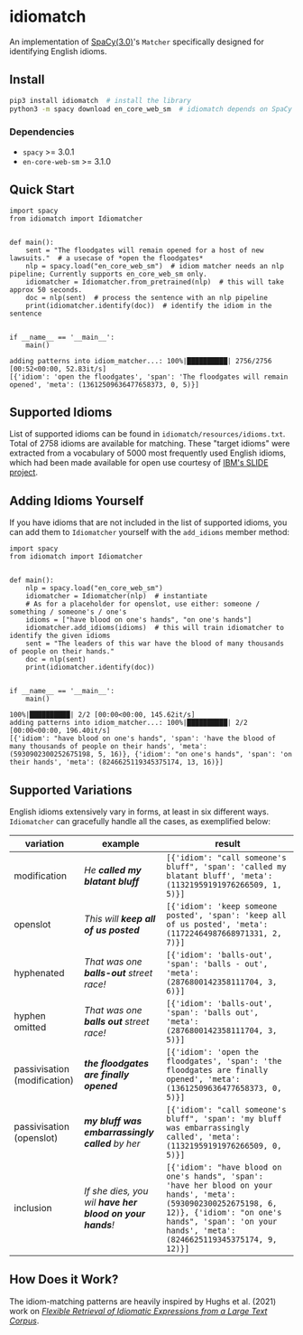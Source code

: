 # idiomatch

An implementation of [SpaCy(3.0)](https://nightly.spacy.io)'s `Matcher` specifically designed for identifying English idioms.

## Install
```bash
pip3 install idiomatch  # install the library
python3 -m spacy download en_core_web_sm  # idiomatch depends on SpaCy's en_core_web_sm model
```

### Dependencies
- `spacy` >= 3.0.1
- `en-core-web-sm` >= 3.1.0

## Quick Start

```python3
import spacy
from idiomatch import Idiomatcher


def main():
    sent = "The floodgates will remain opened for a host of new lawsuits."  # a usecase of *open the floodgates*
    nlp = spacy.load("en_core_web_sm")  # idiom matcher needs an nlp pipeline; Currently supports en_core_web_sm only.
    idiomatcher = Idiomatcher.from_pretrained(nlp)  # this will take approx 50 seconds.
    doc = nlp(sent)  # process the sentence with an nlp pipeline
    print(idiomatcher.identify(doc))  # identify the idiom in the sentence


if __name__ == '__main__':
    main()

```
```
adding patterns into idiom_matcher...: 100%|██████████| 2756/2756 [00:52<00:00, 52.83it/s]
[{'idiom': 'open the floodgates', 'span': 'The floodgates will remain opened', 'meta': (13612509636477658373, 0, 5)}]
```

## Supported Idioms
List of supported idioms can be found in `idiomatch/resources/idioms.txt`. Total of 2758 idioms are available for
matching. These "target idioms" were extracted from a vocabulary of 5000 most 
frequently used English idioms, which had been made available for open use courtesy of [IBM's SLIDE project](https://developer.ibm.com/exchanges/data/all/sentiment-lexicon-of-idiomatic-expressions/).


## Adding Idioms Yourself

If you have idioms that are not included in the list of supported idioms, you can add them to `Idiomatcher`
yourself with the `add_idioms` member method:

```python3
import spacy
from idiomatch import Idiomatcher


def main():
    nlp = spacy.load("en_core_web_sm")
    idiomatcher = Idiomatcher(nlp)  # instantiate 
    # As for a placeholder for openslot, use either: someone / something / someone's / one's 
    idioms = ["have blood on one's hands", "on one's hands"]
    idiomatcher.add_idioms(idioms)  # this will train idiomatcher to identify the given idioms
    sent = "The leaders of this war have the blood of many thousands of people on their hands."
    doc = nlp(sent)
    print(idiomatcher.identify(doc))


if __name__ == '__main__':
    main()
```
```
100%|██████████| 2/2 [00:00<00:00, 145.62it/s]
adding patterns into idiom_matcher...: 100%|██████████| 2/2 [00:00<00:00, 196.40it/s]
[{'idiom': "have blood on one's hands", 'span': 'have the blood of many thousands of people on their hands', 'meta': (5930902300252675198, 5, 16)}, {'idiom': "on one's hands", 'span': 'on their hands', 'meta': (8246625119345375174, 13, 16)}]
```

## Supported Variations

English idioms extensively vary in forms, at least in six different ways. `Idiomatcher` can gracefully handle all the 
cases, as exemplified below:


variation | example | result
--- | --- | --- 
modification | *He **called my blatant bluff*** | `[{'idiom': "call someone's bluff", 'span': 'called my blatant bluff', 'meta': (11321959191976266509, 1, 5)}]`
openslot | *This will **keep all of us posted*** | `[{'idiom': 'keep someone posted', 'span': 'keep all of us posted', 'meta': (11722464987668971331, 2, 7)}]`
hyphenated | *That was one **balls-out** street race!* | `[{'idiom': 'balls-out', 'span': 'balls - out', 'meta': (2876800142358111704, 3, 6)}]`
hyphen omitted | *That was one **balls out** street race!* | `[{'idiom': 'balls-out', 'span': 'balls out', 'meta': (2876800142358111704, 3, 5)}]`
passivisation (modification) | ***the floodgates are finally opened*** | `[{'idiom': 'open the floodgates', 'span': 'the floodgates are finally opened', 'meta': (13612509636477658373, 0, 5)}]`
passivisation (openslot) | ***my bluff was embarrassingly called** by her* | `[{'idiom': "call someone's bluff", 'span': 'my bluff was embarrassingly called', 'meta': (11321959191976266509, 0, 5)}]`
inclusion | *If she dies, you wil **have her blood on your hands**!* | `[{'idiom': "have blood on one's hands", 'span': 'have her blood on your hands', 'meta': (5930902300252675198, 6, 12)}, {'idiom': "on one's hands", 'span': 'on your hands', 'meta': (8246625119345375174, 9, 12)}]`



## How Does it Work?

The idiom-matching patterns are heavily inspired by Hughs et al. (2021) work on [*Flexible Retrieval of Idiomatic Expressions from a Large Text Corpus*](https://www.mdpi.com/1019008).